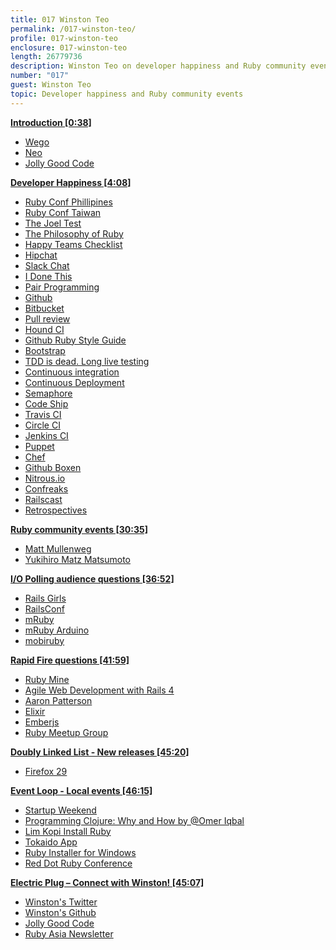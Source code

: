 ```yaml
---
title: 017 Winston Teo
permalink: /017-winston-teo/
profile: 017-winston-teo
enclosure: 017-winston-teo
length: 26779736
description: Winston Teo on developer happiness and Ruby community events.
number: "017"
guest: Winston Teo
topic: Developer happiness and Ruby community events
---
```


**[Introduction [0:38]](#t=0:38)**

- [Wego](http://www.wego.com/)
- [Neo](http://www.neo.com/)
- [Jolly Good Code](https://github.com/jollygoodcode)

**[Developer Happiness [4:08]](#t=4:08)**

- [Ruby Conf Phillipines](http://rubyconf.ph/)
- [Ruby Conf Taiwan](http://rubyconf.tw/2014/)
- [The Joel Test](http://www.joelonsoftware.com/articles/fog0000000043.html)
- [The Philosophy of Ruby](http://www.artima.com/intv/rubyP.html)
- [Happy Teams Checklist](https://github.com/jollygoodcode/Happy_Teams_Checklist)
- [Hipchat](https://www.hipchat.com/)
- [Slack Chat](https://slack.com/)
- [I Done This](https://idonethis.com/)
- [Pair Programming](http://en.wikipedia.org/wiki/Pair_programming)
- [Github](https://github.com/features)
- [Bitbucket](https://www.pullreview.com/)
- [Pull review](https://www.pullreview.com/)
- [Hound CI](https://houndci.com)
- [Github Ruby Style Guide](https://github.com/styleguide/ruby)
- [Bootstrap](http://getbootstrap.com/2.3.2/)
- [TDD is dead. Long live testing](http://david.heinemeierhansson.com/2014/tdd-is-dead-long-live-testing.html)
- [Continuous integration](http://en.wikipedia.org/wiki/Continuous_integration)
- [Continuous Deployment](http://puppetlabs.com/blog/continuous-delivery-vs-continuous-deployment-whats-diff)
- [Semaphore](https://semaphoreapp.com/)
- [Code Ship](https://www.codeship.io/)
- [Travis CI](https://travis-ci.org/)
- [Circle CI](https://circleci.com/)
- [Jenkins CI](http://jenkins-ci.org/)
- [Puppet](http://puppetlabs.com/)
- [Chef](http://www.getchef.com/chef/)
- [Github Boxen](https://github.com/blog/1345-introducing-boxen)
- [Nitrous.io](https://www.nitrous.io/)
- [Confreaks](http://www.confreaks.com/)
- [Railscast](http://railscasts.com/)
- [Retrospectives](http://retrospectivewiki.org/index.php?title=Main_Page)

**[Ruby community events [30:35]](#t=30:35)**

- [Matt Mullenweg](http://en.wikipedia.org/wiki/Matt_Mullenweg)
- [Yukihiro Matz Matsumoto](http://en.wikipedia.org/wiki/Yukihiro_Matsumoto)

**[I/O Polling audience questions [36:52]](#t=36:52)**

- [Rails Girls](http://railsgirls.com/)
- [RailsConf](http://www.railsconf.com/)
- [mRuby](http://www.mruby.org/)
- [mRuby Arduino](https://github.com/kyab/mruby-arduino)
- [mobiruby](http://mobiruby.org/)

**[Rapid Fire questions [41:59]](#t=41:59)**

- [Ruby Mine](http://www.jetbrains.com/ruby/)
- [Agile Web Development with Rails 4](http://pragprog.com/book/rails4/agile-web-development-with-rails-4)
- [Aaron Patterson ](http://tenderlovemaking.com/)
- [Elixir](http://elixir-lang.org/)
- [Emberjs](http://emberjs.com/)
- [Ruby Meetup Group](http://www.meetup.com/Singapore-Ruby-Group/)


**[Doubly Linked List -  New releases [45:20]](#t=45:20)**

- [Firefox 29](http://www.mozilla.org/en-US/firefox/29.0/releasenotes/)

**[Event Loop - Local events [46:15]](#t=46:15)**

- [Startup Weekend](http://singapore.startupweekend.org/events/sw-singapore-2014-1/)
- [Programming Clojure: Why and How by @Omer Iqbal](https://www.facebook.com/events/263603767151991/)
- [Lim Kopi Install Ruby](http://www.meetup.com/Singapore-Ruby-Group/events/180489242/)
- [Tokaido App](http://yehudakatz.com/2012/04/13/tokaido-my-hopes-and-dreams/)
- [Ruby Installer for Windows](http://rubyinstaller.org/)
- [Red Dot Ruby Conference](http://www.reddotrubyconf.com/)

**[Electric Plug  – Connect with Winston! [45:07]](#t=45:07)**

- [Winston's Twitter](https://twitter.com/winstonyw)
- [Winston's Github](https://github.com/winston)
- [Jolly Good Code](https://github.com/jollygoodcode)
- [Ruby Asia Newsletter](http://rubyasia.com/)

